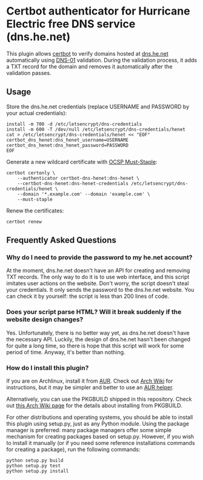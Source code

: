 Certbot authenticator for Hurricane Electric free DNS service (dns.he.net)
==========================================================================

This plugin allows [certbot](https://github.com/certbot/certbot) to verify domains hosted at [dns.he.net](https://dns.he.net/) automatically using [DNS-01](https://docs.certifytheweb.com/docs/dns-validation.html) validation. During the validation process, it adds a TXT record for the domain and removes it automatically after the validation passes.

Usage
-----

Store the dns.he.net credentials (replace USERNAME and PASSWORD by your actual credentials):

    install -m 700 -d /etc/letsencrypt/dns-credentials
    install -m 600 -T /dev/null /etc/letsencrypt/dns-credentials/henet
    cat > /etc/letsencrypt/dns-credentials/henet << "EOF"
    certbot_dns_henet:dns_henet_username=USERNAME
    certbot_dns_henet:dns_henet_password=PASSWORD
    EOF

Generate a new wildcard certificate with [OCSP Must-Staple](https://scotthelme.co.uk/ocsp-must-staple/):

    certbot certonly \
        --authenticator certbot-dns-henet:dns-henet \
        --certbot-dns-henet:dns-henet-credentials /etc/letsencrypt/dns-credentials/henet \
        --domain '*.example.com' --domain 'example.com' \
        --must-staple

Renew the certificates:

    certbot renew

Frequently Asked Questions
--------------------------

### Why do I need to provide the password to my he.net account?

At the moment, dns.he.net doesn't have an API for creating and removing TXT records. The only way to do it is to use web interface, and this script imitates user actions on the website. Don't worry, the script doesn't steal your credentials. It only sends the password to the dns.he.net website. You can check it by yourself: the script is less than 200 lines of code.

### Does your script parse HTML? Will it break suddenly if the website design changes?

Yes. Unfortunately, there is no better way yet, as dns.he.net doesn't have the necessary API. Luckily, the design of dns.he.net hasn't been changed for quite a long time, so there is hope that this script will work for some period of time. Anyway, it's better than nothing.

### How do I install this plugin?

If you are on Archlinux, install it from [AUR](https://aur.archlinux.org/packages/certbot-dns-henet-git/). Check out [Arch Wiki](https://wiki.archlinux.org/index.php/Arch_User_Repository#Installing_packages) for instructions, but it may be simpler and better to use an [AUR helper](https://wiki.archlinux.org/index.php/AUR_helpers).

Alternatively, you can use the PKGBUILD shipped in this repository. Check out [this Arch Wiki page](https://wiki.archlinux.org/index.php/makepkg#Usage) for the details about installing from PKGBUILD.

For other distributions and operating systems, you should be able to install this plugin using setup.py, just as any Python module. Using the package manager is preferred: many package managers offer some simple mechanism for creating packages based on setup.py. However, if you wish to install it manually (or if you need some reference installations commands for creating a package), run the following commands:

    python setup.py build
    python setup.py test
    python setup.py install
